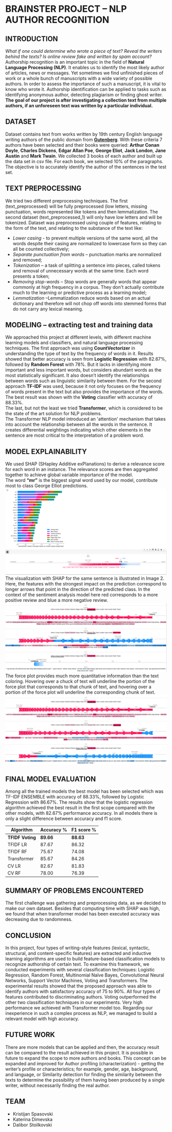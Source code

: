 # BRAINSTER PROJECT – NLP AUTHOR RECOGNITION

## INTRODUCTION
*What if one could determine who wrote a piece of text? Reveal the writers behind the texts? Is online review fake and written by spam account?*
Authorship recognition is an important topic in the field of **Natural Language Processing (NLP)**. It enables us to identify the most likely author of articles, news or messages. Yet sometimes we find unfinished pieces of work or a whole bunch of manuscripts with a wide variety of possible authors. In order to assess the importance of such a manuscript, it is vital to know who wrote it. Authorship identification can be applied to tasks such as identifying anonymous author, detecting plagiarism or finding ghost writer. <br />**The goal of our project is after investigating a collection text from multiple authors, if an unforeseen text was written by a particular individual.**

## DATASET
Dataset contains text from works written by 19th century English language writing authors of the public domain from **[Gutenberg](https://www.gutenberg.org/)**. With these criteria 7 authors have been selected and their books were queried: **Arthur Conan Doyle**, **Charles Dickens**, **Edgar Allan Poe**, **George Eliot**, **Jack London**, **Jane Austin** and **Mark Twain**. We collected 3 books of each author and built up the data set in csv file. For each book, we selected 10% of the paragraphs. 
The objective is to accurately identify the author of the sentences in the test set. 

## TEXT PREPROCESSING
We tried two different preprocessing techniques. The first (text_preprocessed) will be fully preprocessed (low letters, missing punctuation, words represented like tokens and then lemmatization. The second dataset (text_preprocessed_1) will only have low letters and will be tokenized.
Dataset was preprocessed using couple of features, relating to the form of the text, and relating to the substance of the text like:
* *Lower casing* - to prevent multiple versions of the same word, all the words despite their casing are normalized to lowercase form so they can all be counted collectively;
* *Separate punctuation from words* – punctuation marks are normalized and removed;
* *Tokenization* – a task of splitting a sentence into pieces, called tokens and removal of unnecessary words at the same time. Each word presents a token;
* *Removing stop-words* – Stop words are generally words that appear commonly at high frequency in a corpus. They don't actually contribute much to the learning or predictive process as a learning model;
* *Lemmatization* –Lemmatization reduce words based on an actual dictionary and therefore will not chop off words into stemmed forms that do not carry any lexical meaning.


## MODELING – extracting test and training data
We approached this project at different levels, with different machine learning models and classifiers, and natural language processing techniques. 
The first approach was using **CountVectorizer** in understanding the type of text by the frequency of words in it. Results showed that better accuracy is seen from **Logistic Regression** with 82.67%, followed by **Random Forest** with 78%. But it lacks in identifying more important and less important words, but considers abundant words as the most statistically significant. It also doesn’t identify the relationships between words such as linguistic similarity between them.
For the second approach **TF-IDF** was used, because it not only focuses on the frequency of words present in the text but also provides the importance of the words. The best result was shown with the **Voting** classifier with accuracy of 88.33%.
<br />The last, but not the least we tried **Transformer**, which is considered to be the state of the art solution for NLP problems. 
<br />The Transformer NLP model introduced an 'attention' mechanism that takes into account the relationship between all the words in the sentence. It creates differential weightings indicating which other elements in the sentence are most critical to the interpretation of a problem word.
## MODEL EXPLAINABILITY
We used SHAP (SHapley Additive exPlanations) to derive a relevance score for each word in an instance. The relevance scores are then aggregated together to achieve global variable importance of the model. 
<br />The word **“mr”** is the biggest signal word used by our model, contribute most to class George Elliot predictions.
![img_1](https://github.com/Kicho94/Author_Recognition_Brief/blob/main/IMAGES/image_1.png)
<br />The visualization with SHAP for the same sentence is illustrated in Image 2. Here, the features with the strongest impact on the prediction correspond to longer arrows that point in the direction of the predicted class. In the context of the sentiment analysis model here red corresponds to a more positive review and blue a more negative review.
![img](https://github.com/Kicho94/Author_Recognition_Brief/blob/main/IMAGES/image_2.png)
<br />The force plot provides much more quantitative information than the text coloring. Hovering over a chuck of text will underline the portion of the force plot that corresponds to that chunk of text, and hovering over a portion of the force plot will underline the corresponding chunk of text.
![img](https://github.com/Kicho94/Author_Recognition_Brief/blob/main/IMAGES/image_3.png)


 
## FINAL MODEL EVALUATION
Among all the trained models the best model has been selected which was TF-IDF ENSEMBLE with accuracy of 88.33%, followed by Logistic Regression with 86.67%.
The results show that the logistic regression algorithm achieved the best result in the first scope compared with the other models, with 82.67% performance accuracy. In all models there is only a slight difference between accuracy and f1 score.

Algorithm | Accuracy % | F1 score % 
--- | --- | --- 
**TFIDF Voting** | **89.66** | **88.63**
TFIDF LR | 87.67 | 86.32 
TFIDF RF | 75.67 | 74.08
Transformer | 85.67 | 84.26 
CV LR | 82.67 | 81.83  
CV RF | 78.00 | 76.39 


## SUMMARY OF PROBLEMS ENCOUNTERED
The first challenge was gathering and preprocessing data, as we decided to make our own dataset.
Besides that computing time with SHAP was high, we found that when transformer model has been executed accuracy was decreasing due to randomness.


## CONCLUSION
In this project, four types of writing-style features (lexical, syntactic, structural, and content-specific features) are extracted and inductive learning algorithms are used to build feature-based classification models to recognize authorship of certain text. To examine this framework, we conducted experiments with several classification techniques: Logistic Regression, Random Forest, Multinomial Naïve Bayes, Convolutional Neural Networks, Support Vector Machines, Voting and Transformers. The experimental results showed that the proposed approach was able to identify authors with satisfactory accuracy of 75 to 90%. All four types of features contributed to discriminating authors. Voting outperformed the other two classification techniques in our experiments. Very high performance we achieved with Transformer model too.
Regarding our inexperience in such a complex process as NLP, we managed to build a relevant model with high accuracy.

## FUTURE WORK
There are more models that can be applied and then, the accuracy result can be compared to the result achieved in this project. It is possible in future to expand the scope to more authors and books.
This concept can be expanded and improved for Author profiling (characterization)  -  getting the writer’s profile or characteristics; for example, gender, age, background, and language, or Similarity detection for finding the similarity between the texts to determine the possibility of them having been produced by a single writer, without necessarily finding the real author.

## TEAM
* Kristijan Spasovski
* Katerina Dimevska
* Dalibor Stoilkovski
